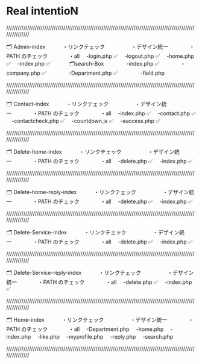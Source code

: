 # Real intentioN

///////////////////////////////////////////////////////////////////////////////////////////////////////////////

🗂 Admin-index 　　　・リンクテェック　　　　　・デザイン統一　　　　・PATH のチェック　　　　・all
　-login.php ✅
　-logout.php ✅
　-home.php ✅
　-index.php ✅
　　　 🗂search-Box
　　　　-index.php ✅
　　　　-company.php ✅
　　　　-Department.php ✅
　　　　-field.php

///////////////////////////////////////////////////////////////////////////////////////////////////////////////

🗂 Contact-index 　　　・リンクテェック　　　　　・デザイン統一　　　　・PATH のチェック　　　　・all
　-index.php ✅
　-contact.php ✅
　-contactcheck.php ✅
　-countdown.js ✅
　-success.php ✅

///////////////////////////////////////////////////////////////////////////////////////////////////////////////

🗂 Delete-home-index 　　　・リンクテェック　　　　　・デザイン統一　　　　・PATH のチェック　　　　・all
　-delete.php ✅
　-index.php ✅

///////////////////////////////////////////////////////////////////////////////////////////////////////////////

🗂 Delete-home-reply-index 　　　・リンクテェック　　　　　・デザイン統一　　　　・PATH のチェック　　　　・all
　-delete.php ✅
　-index.php ✅

///////////////////////////////////////////////////////////////////////////////////////////////////////////////

🗂 Delete-Service-index 　　　・リンクテェック　　　　　・デザイン統一　　　　・PATH のチェック　　　　・all
　-delete.php ✅
　-index.php ✅

///////////////////////////////////////////////////////////////////////////////////////////////////////////////

🗂 Delete-Service-reply-index 　　　・リンクテェック　　　　　・デザイン統一　　　　・PATH のチェック　　　　・all
　-delete.php ✅
　-index.php ✅

///////////////////////////////////////////////////////////////////////////////////////////////////////////////

🗂 Home-index 　　　・リンクテェック　　　　　・デザイン統一　　　　・PATH のチェック　　　　・all
　-Department.php
　-home.php
　-index.php
　-like.php
　-myprofile.php
　-reply.php
　-search.php

///////////////////////////////////////////////////////////////////////////////////////////////////////////////
